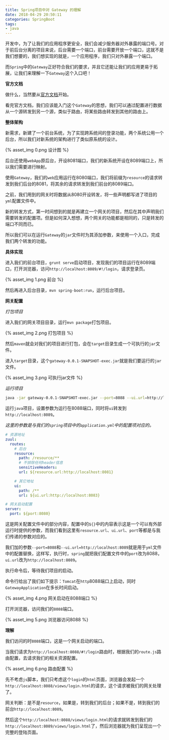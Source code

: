```yaml
---
title: Spring项目中对 Gateway 的理解
date: 2018-04-29 20:50:11
categories: SpringBoot
tags:
- java
---
```


开发中，为了让我们的应用程序更安全，我们会减少服务器对外暴露的端口号。对于前后台分离的项目来说，后台需要一个端口，前台需要开放一个端口，这就不是我们想要的，我们想实现的就是，一个应用程序，我们只对外暴露一个端口。

而`Spring`中的`Gateway`正好符合我们的要求，并且它还能让我们的应用更易于拓展，让我们来理解一下`Gateway`这个入口吧！

<!-- more -->

**官方文档**

做什么，当然要从[官方文档](https://cloud.spring.io/spring-cloud-gateway/single/spring-cloud-gateway.html)开始。

看完官方文档，我们应该能入门这个`Gateway`的思想，我们可以通过配置进行数据从一个源转发到另一个源，类似于路由，将某些路由转发到其他的路由上。

**整体架构**

新需求，新建了一个前台系统，为了实现跨系统间的登录功能，两个系统公用一个后台，所以我们对新系统的架构进行了类似原系统的设计。

{% asset_img 0.png 设计图 %}

后台还使用`webApp`原后台，开设8081端口，我们的新系统开设在8089端口上，所以我们需要进行映射。

使用`Gateway`，我们的`web`应用运行在8080端口，我们将前缀为`resource`的请求转发到我们后台的8081，将其余的请求转发到我们前台的8089端口。

之前，我们用到的网关时将数据从8080开设转发，将一些声明都写进了项目的`yml`配置文件中。

新的转发方式，第一时间想到的就是再建立一个网关的项目，然后在其中声明我们需要转发的配置项。但是如何深入想想，两个网关的功能都是相同的，只是转发的端口不同而已。

所以我们可以在运行`Gateway`的`jar`文件时为其添加参数，来使用一个入口，完成我们两个转发的功能。

**具体实现**

进入我们的前台项目，`grunt serve`启动项目，发现我们的项目运行在8089端口，打开浏览器，访问`http://localhost:8089/#!/login`，请求登录页。

{% asset_img 1.png 前台 %}

然后再进入后台目录，`mvn spring-boot:run`，运行后台项目。

**网关配置**

*打包项目*

进入我们的网关项目目录，运行`mvn package`打包项目。

{% asset_img 2.png 打包项目 %}

然后`maven`就会对我们的项目进行打包，会在`target`目录生成一个可执行的`jar`文件。

进入`target`目录，这个`gateway-0.0.1-SNAPSHOT-exec.jar`就是我们要运行的`jar`文件。

{% asset_img 3.png 可执行jar文件 %}

*运行项目*

```bash
java -jar gateway-0.0.1-SNAPSHOT-exec.jar --port=8088 --ui.url=http://localhost:8089
```

运行`java`项目，设置参数为运行在8088端口，同时将`ui`转发到`http://localhost:8089`。

*这里的参数是与我们的`spring`项目中的`application.yml`中的配置项对应的。*

```yaml
# 资源地址
zuul:
  routes:
    # 后台
    resource:
      path: /resource/**
      # 不排除任何header信息
      sensitiveHeaders:
      url: ${resource.url:http://localhost:8081}

    # 其它地址
    ui:
      path: /**
      url: ${ui.url:http://localhost:8083}

# 网关启动配置
server:
  port: ${port:8080}
```

这是网关配置文件中的部分内容，配置中的`${}`中的内容表示这是一个可以有外部运行时提供的参数，而我们看到这里有`resource.url`、`ui.url`、`port`等都是与我们传递的参数对应的。

我们加的参数`--port=8088`和`--ui.url=http://localhost:8089`就是用于`yml`文件中的配置替换，这样写，执行时，`spring`就把我们配置文件中的`port`改为8088，`ui.url`改为`http://localhost:8089`。

执行命令后，等待我们项目的启动。

命令行给出了我们如下提示：`Tomcat`在`http`8088端口上启动，同时`GatewayApplication`在多长时间启动。

{% asset_img 4.png 网关启动在8088端口 %}

打开浏览器，访问我们的`8088`端口。

{% asset_img 5.png 浏览器访问8088 %}

**理解**

我们访问的时`8088`端口，这是一个网关启动的端口。

当我们请求为`http://localhost:8088/#!/login`路由时，根据我们的`route.js`路由配置，去请求我们的相关资源配置。

{% asset_img 6.png 路由配置 %}

先不考虑`js`脚本，我们只考虑这个`login`的`html`页面，浏览器会发起一个`http://localhost:8088/views/login.html`的请求，这个请求被我们的网关处理了。

网关判断：是不是`resource`，如果是，转到我们的后台；如果不是，转到我们的前台`http://localhost:8089`。

然后这个`http://localhost:8088/views/login.html`的请求就转发到我们的`http://localhost:8089/views/login.html`了，然后浏览器就为我们呈现出一个完整的登陆页面。 
